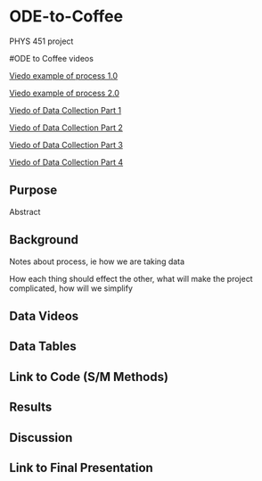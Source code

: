 # ODE-to-Coffee
PHYS 451 project

#ODE to Coffee videos

[Viedo example of process 1.0](https://youtu.be/_GIpO3qJrhY)

[Viedo example of process 2.0](https://studio.youtube.com/video/4pXEPVn1PRs/edit)

[Viedo of Data Collection Part 1](https://studio.youtube.com/video/qLpIxDFBlqA/edit)

[Viedo of Data Collection Part 2](https://studio.youtube.com/video/tn8MzaCNbT0/edit)

[Viedo of Data Collection Part 3](https://studio.youtube.com/video/AsgANFPdSac/edit)

[Viedo of Data Collection Part 4](https://studio.youtube.com/video/OQ_mUgMVI8w/edit)

## Purpose
  Abstract
  
## Background

  Notes about process, ie how we are taking data

  How each thing should effect the other, what will make the project complicated, how will we simplify
  
## Data Videos

## Data Tables


## Link to Code (S/M Methods)

## Results

## Discussion

## Link to Final Presentation

